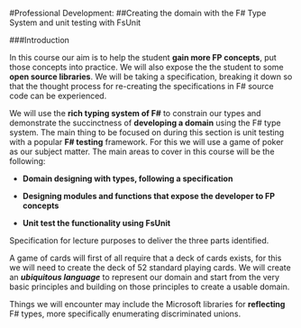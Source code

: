 #Professional Development:
##Creating the domain with the F# Type System and unit testing with FsUnit

###Introduction

In this course our aim is to help the student **gain more FP concepts**, put those concepts into practice. We will also expose the the student to some **open source libraries**. We will be taking a specification, breaking it down so that the thought process for re-creating the specifications in F# source code can be experienced.

We will use the **rich typing system of F#** to constrain our types and demonstrate the succinctness of **developing a domain** using the F# type system. The main thing to be focused on during this section is unit testing with a popular **F# testing** framework. For this we will use a game of poker as our subject matter. The main areas to cover in this course will be the following:

* **Domain designing with types, following a specification**

* **Designing modules and functions that expose the developer to FP concepts**

* **Unit test the functionality using FsUnit**

Specification for lecture purposes to deliver the three parts identified.

A game of cards will first of all require that a deck of cards exists, for this we will need to create the deck of 52 standard playing cards. We will create an ***ubiquitous language*** to represent our domain and start from the very basic principles and building on those principles to create a usable domain.

Things we will encounter may include the Microsoft libraries for **reflecting** F# types, more specifically enumerating discriminated unions.

